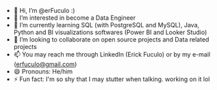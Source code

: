 - 👋 Hi, I’m @erFuculo :)
- 👀 I’m interested in become a Data Engineer
- 🌱 I’m currently learning SQL (with PostgreSQL and MySQL), Java, Python and BI visualizations softwares (Power BI and Looker Studio)
- 💞️ I’m looking to collaborate on open source projects and Data related projects 
- 📫 You may reach me through LinkedIn (Erick Fuculo) or by my e-mail (erfuculo@gmail.com)
- 😄 Pronouns: He/him
- ⚡ Fun fact: I'm so shy that I may stutter when talking. working on it lol


